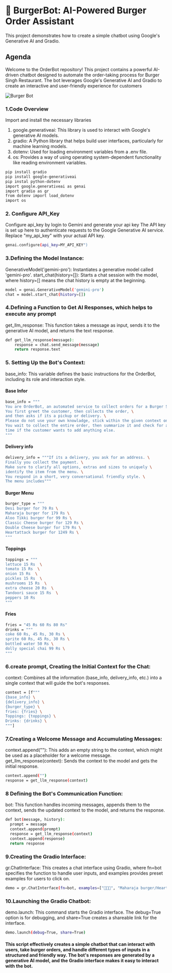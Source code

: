 # 🍔 BurgerBot: AI-Powered Burger Order Assistant

This project demonstrates how to create a simple chatbot using Google's Generative AI and Gradio.

## Agenda

Welcome to the OrderBot repository! This project contains a powerful AI-driven chatbot designed to automate the order-taking process for Burger Singh Restaurant. 
The bot leverages Google's Generative AI and Gradio to create an interactive and user-friendly experience for customers

![Burger Bot](https://encrypted-tbn0.gstatic.com/images?q=tbn:ANd9GcSFJoSi4WD5Tisbcl8Z3jGxhF6WQ0B8jWh9ew&s)

### 1.Code Overview
Import and install the necessary libraries
1. google.generativeai: This library is used to interact with Google's generative AI models.
2. gradio: A Python library that helps build user interfaces, particularly for machine learning models.
3. dotenv: Used for loading environment variables from a .env file.
4. os: Provides a way of using operating system-dependent functionality like reading environment variables.
```bash
pip install gradio
pip install google-generativeai
pip instal python-dotenv
import google.generativeai as genai
import gradio as gr
from dotenv import load_dotenv
import os
```

### 2. Configure API_Key
Configure api_key by login to Gemini and generate your api key
The API key is set up here to authenticate requests to the Google Generative AI service. Replace "my_api_key" with your actual API key.
```bash
genai.configure(api_key=MY_API_KEY")
```

### 3.Defining the Model Instance:
GenerativeModel('gemini-pro'): Instantiates a generative model called 'gemini-pro'.
start_chat(history=[]): Starts a chat session with the model, where history=[] means the chat history is empty at the beginning.
```bash
model = genai.GenerativeModel('gemini-pro')
chat = model.start_chat(history=[])
```
### 4.Defining a Function to Get AI Responses, which helps to execute any prompt
get_llm_response: This function takes a message as input, sends it to the generative AI model, and returns the text response.
```bash
def get_llm_response(message):
    response = chat.send_message(message)
    return response.text
```
### 5. Setting Up the Bot's Context:
base_info: This variable defines the basic instructions for the OrderBot, including its role and interaction style.

#### Base Infor
```bash
base_info = """
You are OrderBot, an automated service to collect orders for a Burger Singh Restaurant. \
You first greet the customer, then collects the order, \
and then asks if its a pickup or delivery. \
Please do not use your own knowladge, stick within the given context only. \
You wait to collect the entire order, then summarize it and check for a final \
time if the customer wants to add anything else.
"""
```
#### Delivery info
```bash
delivery_info = """If its a delivery, you ask for an address. \
Finally you collect the payment. \
Make sure to clarify all options, extras and sizes to uniquely \
identify the item from the menu. \
You respond in a short, very conversational friendly style. \
The menu includes"""
```
#### Burger Menu
```bash
burger_type = """
Desi burger for 79 Rs \
Maharaja burger for 179 Rs \
Aloo Tikki burger for 99 Rs \
Classic Cheese burger for 129 Rs \
Double Cheese burger for 179 Rs \
Heartattack burger for 1249 Rs \
"""
```
#### Toppings
```bash
toppings = """
lettuce 15 Rs  \
tomato 15 Rs  \
onion 15 Rs  \
pickles 15 Rs  \
mushrooms 15 Rs  \
extra cheese 20 Rs  \
Tandoori sauce 15 Rs  \
peppers 10 Rs
"""
```
#### Fries
```bash
fries = "45 Rs 60 Rs 80 Rs"
drinks = """
coke 60 Rs, 45 Rs, 30 Rs \
sprite 60 Rs, 45 Rs, 30 Rs \
bottled water 50 Rs \
dolly special chai 99 Rs \
"""
```
### 6.create prompt, Creating the Initial Context for the Chat:
context: Combines all the information (base_info, delivery_info, etc.) into a single context that will guide the bot's responses.
```bash
context = [f"""
{base_info} \
{delivery_info} \
{burger_type} \
fries: {fries} \
Toppings: {toppings} \
Drinks: {drinks} \
"""]
```
### 7.Creating a Welcome Message and Accumulating Messages:
context.append(""): This adds an empty string to the context, which might be used as a placeholder for a welcome message.
get_llm_response(context): Sends the context to the model and gets the initial response.
```bash
context.append("")
response = get_llm_response(context)
```
### 8 Defining the Bot's Communication Function:
bot: This function handles incoming messages, appends them to the context, sends the updated context to the model, and returns the response.
```bash
def bot(message, history):
  prompt = message
  context.append(prompt)
  response = get_llm_response(context)
  context.append(response)
  return response
```
### 9.Creating the Gradio Interface:
gr.ChatInterface: This creates a chat interface using Gradio, 
where fn=bot specifies the function to handle user inputs, and examples provides preset examples for users to click on.
```bash
demo = gr.ChatInterface(fn=bot, examples=["🍔🍟🥤", "Maharaja burger/Heartattack burger", "fries", "Toppings: extra cheese/ Tandoori sauce", "Drinks: dolly special chai/coke/sprite"], title=response)
```
### 10.Launching the Gradio Chatbot:
demo.launch: This command starts the Gradio interface. The debug=True option is for debugging, and share=True creates a shareable link for the interface.
```bash
demo.launch(debug=True, share=True)
```
#### This script effectively creates a simple chatbot that can interact with users, take burger orders, and handle different types of inputs in a structured and friendly way. The bot's responses are generated by a generative AI model, and the Gradio interface makes it easy to interact with the bot.


